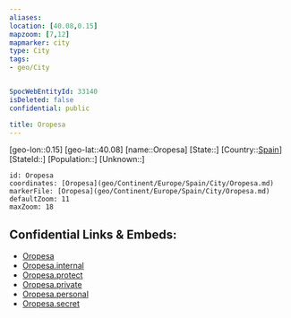 ```yaml
---
aliases: 
location: [40.08,0.15]
mapzoom: [7,12] 
mapmarker: city 
type: City
tags:
- geo/City


SpocWebEntityId: 33140
isDeleted: false
confidential: public

title: Oropesa
---
```

[geo-lon::0.15]
[geo-lat::40.08]
[name::Oropesa]
[State::]
[Country::[Spain](geo/Continent/Europe/Spain.md)]
[StateId::]
[Population::]
[Unknown::]


```leaflet
id: Oropesa
coordinates: [Oropesa](geo/Continent/Europe/Spain/City/Oropesa.md)
markerFile: [Oropesa](geo/Continent/Europe/Spain/City/Oropesa.md)
defaultZoom: 11 
maxZoom: 18
```


## Confidential Links & Embeds: 
- [Oropesa](../../../../../../_public/geo/Continent/Europe/Spain/City/Oropesa.md) 
- [Oropesa.internal](../../../../../../_internal/geo/Continent/Europe/Spain/City/Oropesa.internal.md) 
- [Oropesa.protect](../../../../../../_protect/geo/Continent/Europe/Spain/City/Oropesa.protect.md) 
- [Oropesa.private](../../../../../../_private/geo/Continent/Europe/Spain/City/Oropesa.private.md) 
- [Oropesa.personal](../../../../../../_personal/geo/Continent/Europe/Spain/City/Oropesa.personal.md) 
- [Oropesa.secret](../../../../../../_secret/geo/Continent/Europe/Spain/City/Oropesa.secret.md) 
